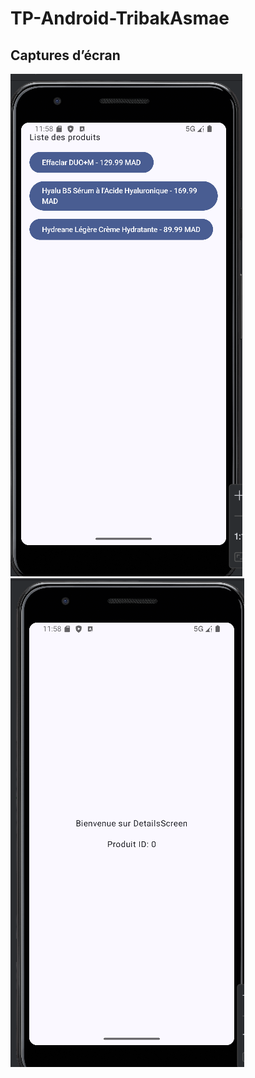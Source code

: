 # TP-Android-TribakAsmae

## Captures d’écran

![Liste des produits](https://github.com/AsmaeTrb/TP-Android-TribakAsmae/blob/master/AndroidListeProduct.png?raw=true)  
![Détails du produit](https://github.com/AsmaeTrb/TP-Android-TribakAsmae/blob/master/AndroidDetails.png?raw=true)
